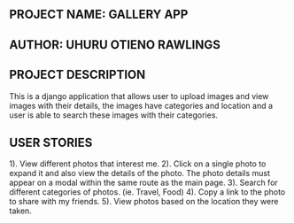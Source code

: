 ## PROJECT NAME: GALLERY APP
## AUTHOR: UHURU OTIENO RAWLINGS
## PROJECT DESCRIPTION
This is a django application that allows user to upload images and view images with their details, the images have categories and location and a user is able to search these images with their categories.
## USER STORIES
1). View different photos that interest me.
2). Click on a single photo to expand it and also view the details of the photo. The photo details must appear on a modal within the same route as the main page.
3). Search for different categories of photos. (ie. Travel, Food)
4). Copy a link to the photo to share with my friends.
5). View photos based on the location they were taken.